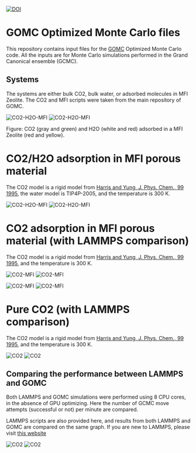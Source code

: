 [![DOI](https://zenodo.org/badge/834566780.svg)](https://zenodo.org/doi/10.5281/zenodo.13341456)

# GOMC Optimized Monte Carlo files

This repository contains input files for the [GOMC](https://github.com/GOMC-WSU)
Optimized Monte Carlo code. All the inputs are for Monte Carlo simulations performed
in the Grand Canonical ensemble (GCMC).

## Systems

The systems are either bulk CO2, bulk water, or adsorbed molecules in MFI Zeolite.
The CO2 and MFI scripts were taken from the main repository of GOMC.

![CO2-H2O-MFI](micro-pores/CO2-H2O-MFI/vmd/system.png#gh-light-mode-only)
![CO2-H2O-MFI](micro-pores/CO2-H2O-MFI/vmd/system-dm.png#gh-dark-mode-only)

Figure: CO2 (gray and green) and H2O (white and red) adsorbed in a MFI Zeolite (red and yellow).

# CO2/H2O adsorption in MFI porous material

The CO2 model is a rigid model from
[Harris and Yung, J. Phys. Chem., 99 1995](https://pubs.acs.org/doi/10.1021/j100031a034),
the water model is TIP4P-2005, and the temperature is 300 K. 

![CO2-H2O-MFI](micro-pores/CO2-H2O-MFI/CO2-H2O.png#gh-light-mode-only)
![CO2-H2O-MFI](micro-pores/CO2-H2O-MFI/CO2-H2O-dm.png#gh-dark-mode-only)

# CO2 adsorption in MFI porous material (with LAMMPS comparison)

The CO2 model is a rigid model from
[Harris and Yung, J. Phys. Chem., 99 1995](https://pubs.acs.org/doi/10.1021/j100031a034),
and the temperature is 300 K. 

![CO2-MFI](micro-pores/CO2-MFI/CO2-MFI.png#gh-light-mode-only)
![CO2-MFI](micro-pores/CO2-MFI/CO2-MFI-dm.png#gh-dark-mode-only)

![CO2-MFI](micro-pores/CO2-MFI/CO2-MFI-performance.png#gh-light-mode-only)
![CO2-MFI](micro-pores/CO2-MFI/CO2-MFI-performance-dm.png#gh-dark-mode-only)

# Pure CO2 (with LAMMPS comparison)

The CO2 model is a rigid model from
[Harris and Yung, J. Phys. Chem., 99 1995](https://pubs.acs.org/doi/10.1021/j100031a034),
and the temperature is 300 K.

![CO2](bulk-phases/CO2/CO2.png#gh-light-mode-only)
![CO2](bulk-phases/CO2/CO2-dm.png#gh-dark-mode-only)

## Comparing the performance between LAMMPS and GOMC

Both LAMMPS and GOMC simulations were performed using 8 CPU cores,
in the absence of GPU optimizing. Here the number of GCMC move attempts
(successful or not) per minute are compared.

LAMMPS scripts are also provided here, and results from both LAMMPS
and GOMC are compared on the same graph. If you are new to LAMMPS, please
visit [this website](lammpstutorials.github.io)

![CO2](bulk-phases/CO2/CO2-performance.png#gh-light-mode-only)
![CO2](bulk-phases/CO2/CO2-performance-dm.png#gh-dark-mode-only)

